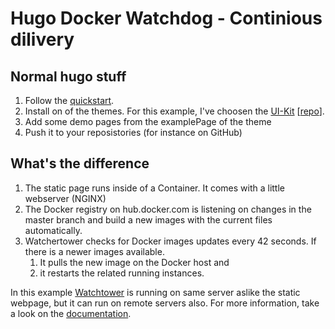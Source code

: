 # Hugo Docker Watchdog - Continious dilivery

## Normal hugo stuff

1. Follow the [quickstart](https://gohugo.io/getting-started/quick-start/).
2. Install on of the themes. For this example, I've choosen the [UI-Kit](https://themes.gohugo.io//theme/hugo-now-ui/) [[repo](https://github.com/cboettig/hugo-now-ui)].
3. Add some demo pages from the examplePage of the theme
4. Push it to your reposistories (for instance on GitHub)

## What's the difference

1. The static page runs inside of a Container. It comes with a little webserver (NGINX)
2. The Docker registry on hub.docker.com is listening on changes in the master branch and build a new images with the current files automatically.
3. Watchertower checks for Docker images updates every 42 seconds. If there is a newer images available.
    1. It pulls the new image on the Docker host and
    2. it restarts the related running instances.

In this example [Watchtower](https://containrrr.github.io/watchtower/) is running on same server aslike the static webpage, but it can run on remote servers also. For more information, take a look on the [documentation](https://containrrr.github.io/watchtower/usage-overview/).
